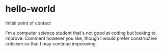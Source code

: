# hello-world
Initial point of contact

I'm a computer science student that's not good at coding but looking to improve. Comment however you like, though I would prefer constructive criticism so that I may continue imporoving.
